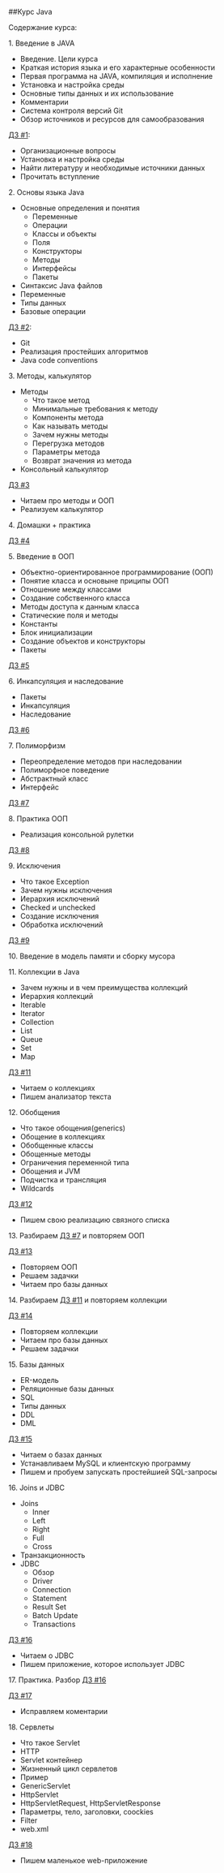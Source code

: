 ##Курс Java

Содержание курса:

1\. Введение в JAVA
 * Введение. Цели курса
 * Краткая история языка и его характерные особенности
 * Первая программа на JAVA, компиляция и исполнение
 * Установка и настройка среды
 * Основные типы данных и их использование
 * Комментарии
 * Система контроля версий Git
 * Обзор источников и ресурсов для самообразования

[ДЗ #1](https://github.com/rxn1d/courses-2-2016/blob/master/module1/module_1_home_work.md):
 * Организационные вопросы
 * Установка и настройка среды
 * Найти литературу и необходимые источники данных
 * Прочитать вступление

2\. Основы языка Java
 * Основные определения и понятия
   * Переменные
   * Операции
   * Классы и объекты
   * Поля
   * Конструкторы
   * Методы
   * Интерфейсы
   * Пакеты
 * Синтаксис Java файлов
 * Переменные
 * Типы данных
 * Базовые операции

[ДЗ #2](https://github.com/rxn1d/courses-2-2016/blob/master/module2/module_2_home_work.md):
 * Git
 * Реализация простейших алгоритмов
 * Java code conventions

3\. Методы, калькулятор
 * Методы
   * Что такое метод
   * Минимальные требования к методу
   * Компоненты метода
   * Как называть методы
   * Зачем нужны методы
   * Перегрузка методов
   * Параметры метода
   * Возврат значения из метода
 * Консольный калькулятор

 [ДЗ #3](https://github.com/rxn1d/courses-2-2016/blob/master/module3/module_3_home_work.md)
 * Читаем про методы и ООП
 * Реализуем калькулятор

4\. Домашки + практика

[ДЗ #4](https://github.com/rxn1d/courses-2-2016/blob/master/module4/module_4_home_work.md)

5\. Введение в ООП
 * Объектно-ориентированное программирование (ООП)
 * Понятие класса и основыне приципы ООП
 * Отношение между классами
 * Создание собственного класса
 * Методы доступа к данным класса
 * Статические поля и методы
 * Константы
 * Блок инициализации
 * Создание объектов и конструкторы
 * Пакеты

[ДЗ #5](https://github.com/rxn1d/courses-2-2016/blob/master/module5/module_5_home_work.md)

6\. Инкапсуляция и наследование
 * Пакеты
 * Инкапсуляция
 * Наследование

[ДЗ #6](https://github.com/rxn1d/courses-2-2016/blob/master/module6/module_6_home_work.md)

7\. Полиморфизм
 * Переопределение методов при наследовании
 * Полиморфное поведение
 * Абстрактный класс
 * Интерфейс

[ДЗ #7](https://github.com/rxn1d/courses-2-2016/blob/master/module7/module_7_home_work.md)

8\. Практика ООП
 * Реализация консольной рулетки

[ДЗ #8](https://github.com/rxn1d/courses-2-2016/blob/master/module8/module_8_home_work.md)

9\. Исключения
 * Что такое Exception
 * Зачем нужны исключения
 * Иерархия исключений
 * Checked и unchecked
 * Создание исключения
 * Обработка исключений

[ДЗ #9](https://github.com/rxn1d/courses-2-2016/blob/master/module9/module_9_home_work.md)

10\. Введение в модель памяти и сборку мусора

11\. Коллекции в Java
 * Зачем нужны и в чем преимущества коллекций
 * Иерархия коллекций
 * Iterable
 * Iterator
 * Collection
 * List
 * Queue
 * Set
 * Map

[ДЗ #11](https://github.com/rxn1d/courses-2-2016/blob/master/module11/module_11_home_work.md)
 * Читаем о коллекциях
 * Пишем анализатор текста

12\. Обобщения
 * Что такое обощения(generics)
 * Обощение в коллекциях
 * Обобщенные классы
 * Обощенные методы
 * Ограничения переменной типа
 * Обощения и JVM
 * Подчистка и трансляция
 * Wildcards

[ДЗ #12](https://github.com/rxn1d/courses-2-2016/blob/master/module12/module_12_home_work.md)
 * Пишем свою реализацию связного списка

13\. Разбираем [ДЗ #7](https://github.com/rxn1d/courses-2-2016/blob/master/module7/module_7_home_work.md)
и повторяем ООП

[ДЗ #13](https://github.com/rxn1d/courses-2-2016/blob/master/module13/module_13_home_work.md)
 * Повторяем ООП
 * Решаем задачки
 * Читаем про базы данных

14\. Разбираем [ДЗ #11](https://github.com/rxn1d/courses-2-2016/blob/master/module11/module_11_home_work.md)
и повторяем коллекции

[ДЗ #14](https://github.com/rxn1d/courses-2-2016/blob/master/module14/module_14_home_work.md)
 * Повторяем коллекции
 * Читаем про базы данных
 * Решаем задачки

15\. Базы данных
 * ER-модель
 * Реляционные базы данных
 * SQL
 * Типы данных
 * DDL
 * DML

[ДЗ #15](https://github.com/rxn1d/courses-2-2016/blob/master/module15/module_15_home_work.md)
 * Читаем о базах данных
 * Устанавливаем MySQL и клиентскую программу
 * Пишем и пробуем запускать простейшией SQL-запросы

16\. Joins и JDBC
 * Joins
   * Inner
   * Left
   * Right
   * Full
   * Cross
 * Транзакционность
 * JDBC
   * Обзор
   * Driver
   * Connection
   * Statement
   * Result Set
   * Batch Update
   * Transactions

[ДЗ #16](https://github.com/rxn1d/courses-2-2016/blob/master/module16/module_16_home_work.md)
 * Читаем о JDBC
 * Пишем приложение, которое использует JDBC

17\. Практика. Разбор [ДЗ #16](https://github.com/rxn1d/courses-2-2016/blob/master/module16/module_16_home_work.md)

[ДЗ #17](https://github.com/rxn1d/courses-2-2016/blob/master/module17/module_17_home_work.md)
 * Исправляем коментарии

18\. Сервлеты
 * Что такое Servlet
 * HTTP
 * Servlet контейнер
 * Жизненный цикл сервлетов
 * Пример
 * GenericServlet
 * HttpServlet
 * HttpServletRequest, HttpServletResponse
 * Параметры, тело, заголовки, coockies
 * Filter
 * web.xml

[ДЗ #18](https://github.com/rxn1d/courses-2-2016/blob/master/module18/module_18_home_work.md)
 * Пишем маленькое web-приложение